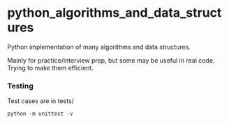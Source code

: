 # python_algorithms_and_data_structures

Python implementation of many algorithms and data structures. 

Mainly for practice/interview prep, but some may be useful in real code. Trying to make them efficient. 

### Testing
Test cases are in tests/

```
python -m unittest -v
```
